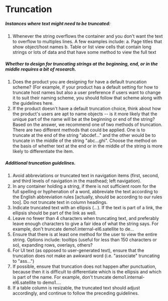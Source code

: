 # Truncation

##### Instances where text might need to be truncated:

  1. Whenever the string overflows the container and you don't want the text to overflow to multiples lines. A few examples include:
  	a. Page titles that show object/host names
    b. Table or list view cells that contain long strings or lots of data and that have some method to view the full text

##### Whether to design for truncating strings at the beginning, end, or in the middle requires a bit of research.

  1. Does the product you are designing for have a default truncation scheme? (For example, if your product has a default setting for how to truncate host names but also a user preference if users want to change it to suit their naming scheme, you should follow that scheme along with the guidelines here.
  2. If the product doesn't have a default truncation choice, think about how the product's users are apt to name objects -- is it more likely that the unique part of the name will be at the beginning or end of the string? Based on the answer, we recommend one of two methods of truncation. There are two different methods that could be applied. One is to truncate at the end of the string "abcdef..." and the other would be to truncate in the middle of the string "abc...ghi". Choose the method on the basis of whether text at the end or in the middle of the string is more likely to differentiate the item.

##### Additional truncation guidelines.

  1. Avoid abbreviations or truncated text in navigation items (first, second, and third levels of navigation in the masthead; left navigation).
  2. In any container holding a string, if there is not sufficient room for the full spelling or hyphenation of a word, abbreviate the text according to the English abbreviation rules [actually, should be according to our rules too].  Do not truncate text in column headings.
  3. Indicate truncated text with an ellipsis (…).  If the text is part of a link, the ellipsis should be part of the link as well.
  4. Leave no fewer than 4 characters when truncating text, and preferably leave enough characters to give a fair idea of what the string says.  For example, don't truncate demo1.internal-el6.satellite to de...
  5. Ensure that there is at least one method for the user to view the entire string.  Options include: tooltips (useful for less than 150 characters or so), expanding rows, overlays, others?
  6. For UI text (as opposed to user-generated text), ensure that the truncation does not make an awkward word (i.e. "associate" truncating to "ass...")
  7. If possible, ensure that truncation does not happen after punctuation, because then it is difficult to differentiate which is the ellipsis and which is part of the name.  For example, don't truncate demo1.internal-el6.satellite to demo1….
  8. If a table column is resizable, the truncated text should adjust accordingly, and continue to follow the preceding guidelines.
